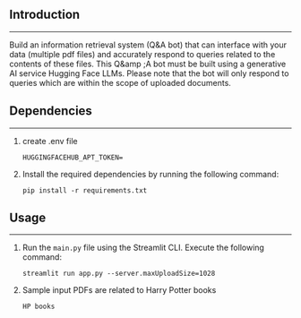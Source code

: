 ## Introduction
----------------------------
Build an information retrieval system (Q&amp;A bot) 
that can interface with your data (multiple pdf files) 
and accurately respond to queries related to the contents 
of these files. This Q&amp ;A bot must be built using a 
generative AI service Hugging Face LLMs. Please note that the bot 
will only respond to queries which are within the scope 
of uploaded documents.

## Dependencies 
----------------------------
1. create .env file
   ```
   HUGGINGFACEHUB_APT_TOKEN= 
   ```
2. Install the required dependencies by running the following command:
   ```
   pip install -r requirements.txt
   
   ```
## Usage
----------------------------
1. Run the `main.py` file using the Streamlit CLI. Execute the following command:
   ```
   streamlit run app.py --server.maxUploadSize=1028
   ```
2. Sample input PDFs are related to Harry Potter books
   ```
   HP books
   ```
